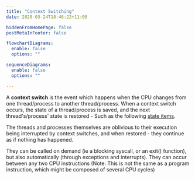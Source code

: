 ```yaml
---
title: "Context Switching"
date: 2020-03-24T18:46:22+11:00

hiddenFromHomePage: false
postMetaInFooter: false

flowchartDiagrams:
  enable: false
  options: ""

sequenceDiagrams: 
  enable: false
  options: ""

---
```


A **context switch** is the event which happens when the CPU changes from one thread/process to another thread/process. When a context switch occurs, the state of a thread/process is saved, and the next thread's/process' state is restored - Such as the following [state items](../processes-and-threads#related-metadata).  

The threads and processes themselves are oblivious to their execution being interrupted by context switches, and when restored - they continue as if nothing has happened.

They can be called on demand (ie a blocking syscall, or an exit() function), but also automatically (through exceptions and interrupts). They can occur between any two CPU instructions (Note: This is not the same as a program instruction, which might be composed of several CPU cycles)